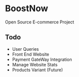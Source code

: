 # BoostNow
Open Source E-commerce Project


## Todo

- User Queries
- Front End Website
- Payment GateWay Integration
- Manage Website Stats
- Products Variant (Future)